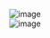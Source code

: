 ![image](https://github.com/user-attachments/assets/77acd433-f97d-4f5d-9b40-4d02311fa5a4) <br>
![image](https://github.com/user-attachments/assets/a8cbc4b1-c1b2-41ee-b428-edb71182d6d5) <br>

